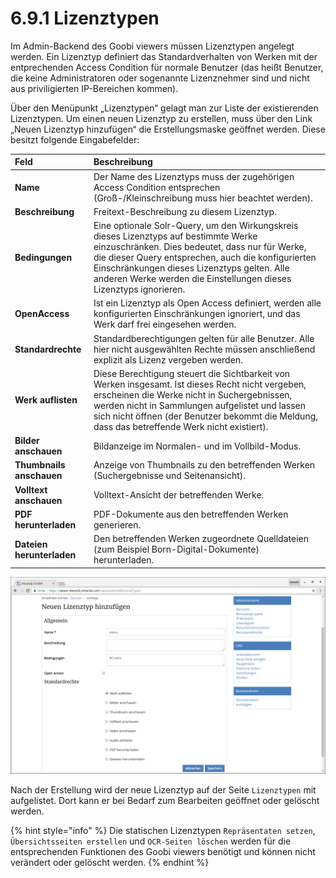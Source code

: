 # 6.9.1 Lizenztypen

Im Admin-Backend des Goobi viewers müssen Lizenztypen angelegt werden. Ein Lizenztyp definiert das Standardverhalten von Werken mit der entprechenden Access Condition für normale Benutzer \(das heißt Benutzer, die keine Administratoren oder sogenannte Lizenznehmer sind und nicht aus priviligierten IP-Bereichen kommen\).

Über den Menüpunkt „Lizenztypen“ gelagt man zur Liste der existierenden Lizenztypen. Um einen neuen Lizenztyp zu erstellen, muss über den Link „Neuen Lizenztyp hinzufügen“ die Erstellungsmaske geöffnet werden. Diese besitzt folgende Eingabefelder:

| **Feld** | Beschreibung |
| :--- | :--- |
| **Name** | Der Name des Lizenztyps muss der zugehörigen Access Condition entsprechen \(Groß-/Kleinschreibung muss hier beachtet werden\). |
| **Beschreibung** | Freitext-Beschreibung zu diesem Lizenztyp. |
| **Bedingungen** | Eine optionale Solr-Query, um den Wirkungskreis dieses Lizenztyps auf bestimmte Werke einzuschränken. Dies bedeutet, dass nur für Werke, die dieser Query entsprechen, auch die konfigurierten Einschränkungen dieses Lizenztyps gelten. Alle anderen Werke werden die Einstellungen dieses Lizenztyps ignorieren. |
| **OpenAccess** | Ist ein Lizenztyp als Open Access definiert, werden alle konfigurierten Einschränkungen ignoriert, und das Werk darf frei eingesehen werden. |
| **Standardrechte** | Standardberechtigungen gelten für alle Benutzer. Alle hier nicht ausgewählten Rechte müssen anschließend explizit als Lizenz vergeben werden. |
| **Werk auflisten** | Diese Berechtigung steuert die Sichtbarkeit von Werken insgesamt. Ist dieses Recht nicht vergeben, erscheinen die Werke nicht in Suchergebnissen, werden nicht in Sammlungen aufgelistet und lassen sich nicht öffnen \(der Benutzer bekommt die Meldung, dass das betreffende Werk nicht existiert\). |
| **Bilder anschauen** | Bildanzeige im Normalen- und im Vollbild-Modus. |
| **Thumbnails anschauen** | Anzeige von Thumbnails zu den betreffenden Werken \(Suchergebnisse und Seitenansicht\). |
| **Volltext anschauen** | Volltext-Ansicht der betreffenden Werke. |
| **PDF herunterladen** | PDF-Dokumente aus den betreffenden Werken generieren. |
| **Dateien herunterladen** | Den betreffenden Werken zugeordnete Quelldateien \(zum Beispiel Born-Digital-Dokumente\) herunterladen. |

![Neuen Lizenztyp hinzuf&#xFC;gen](../../.gitbook/assets/neuerlizenztyp.png)

Nach der Erstellung wird der neue Lizenztyp auf der Seite `Lizenztypen` mit aufgelistet. Dort kann er bei Bedarf zum Bearbeiten geöffnet oder gelöscht werden.

{% hint style="info" %}
Die statischen Lizenztypen `Repräsentaten setzen`, `Übersichtsseiten erstellen` und `OCR-Seiten löschen` werden für die entsprechenden Funktionen des Goobi viewers benötigt und können nicht verändert oder gelöscht werden.
{% endhint %}

